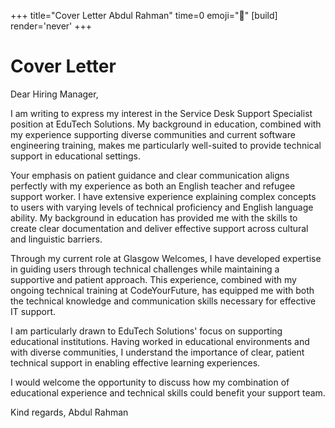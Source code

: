 +++
title="Cover Letter Abdul Rahman"
time=0
emoji="📝"
[build]
render='never'
+++

# Cover Letter

Dear Hiring Manager,

I am writing to express my interest in the Service Desk Support Specialist position at EduTech Solutions. My background in education, combined with my experience supporting diverse communities and current software engineering training, makes me particularly well-suited to provide technical support in educational settings.

Your emphasis on patient guidance and clear communication aligns perfectly with my experience as both an English teacher and refugee support worker. I have extensive experience explaining complex concepts to users with varying levels of technical proficiency and English language ability. My background in education has provided me with the skills to create clear documentation and deliver effective support across cultural and linguistic barriers.

Through my current role at Glasgow Welcomes, I have developed expertise in guiding users through technical challenges while maintaining a supportive and patient approach. This experience, combined with my ongoing technical training at CodeYourFuture, has equipped me with both the technical knowledge and communication skills necessary for effective IT support.

I am particularly drawn to EduTech Solutions' focus on supporting educational institutions. Having worked in educational environments and with diverse communities, I understand the importance of clear, patient technical support in enabling effective learning experiences.

I would welcome the opportunity to discuss how my combination of educational experience and technical skills could benefit your support team.

Kind regards,
Abdul Rahman

